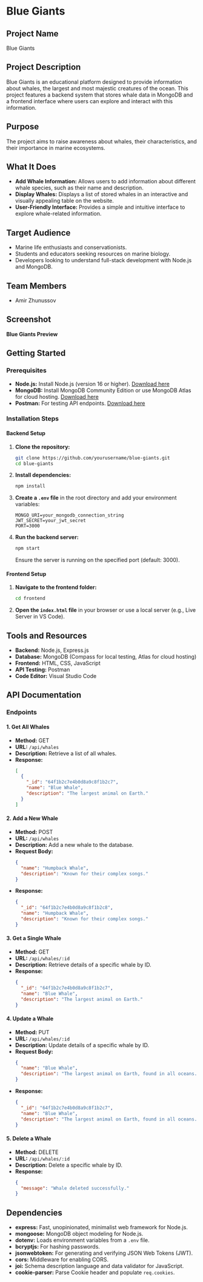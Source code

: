 # Blue Giants

## Project Name
Blue Giants

## Project Description
Blue Giants is an educational platform designed to provide information about whales, the largest and most majestic creatures of the ocean. This project features a backend system that stores whale data in MongoDB and a frontend interface where users can explore and interact with this information.

## Purpose
The project aims to raise awareness about whales, their characteristics, and their importance in marine ecosystems.

## What It Does
- **Add Whale Information:** Allows users to add information about different whale species, such as their name and description.
- **Display Whales:** Displays a list of stored whales in an interactive and visually appealing table on the website.
- **User-Friendly Interface:** Provides a simple and intuitive interface to explore whale-related information.

## Target Audience
- Marine life enthusiasts and conservationists.
- Students and educators seeking resources on marine biology.
- Developers looking to understand full-stack development with Node.js and MongoDB.

## Team Members
- Amir Zhunussov

## Screenshot
**Blue Giants Preview**

## Getting Started

### Prerequisites
- **Node.js:** Install Node.js (version 16 or higher). [Download here](https://nodejs.org/)
- **MongoDB:** Install MongoDB Community Edition or use MongoDB Atlas for cloud hosting. [Download here](https://www.mongodb.com/try/download/community)
- **Postman:** For testing API endpoints. [Download here](https://www.postman.com/downloads/)

### Installation Steps

#### Backend Setup
1. **Clone the repository:**
   ```bash
   git clone https://github.com/yourusername/blue-giants.git
   cd blue-giants
   ```
2. **Install dependencies:**
   ```bash
   npm install
   ```
3. **Create a `.env` file** in the root directory and add your environment variables:
   ```env
   MONGO_URI=your_mongodb_connection_string
   JWT_SECRET=your_jwt_secret
   PORT=3000
   ```
4. **Run the backend server:**
   ```bash
   npm start
   ```
   Ensure the server is running on the specified port (default: 3000).

#### Frontend Setup
1. **Navigate to the frontend folder:**
   ```bash
   cd frontend
   ```
2. **Open the `index.html` file** in your browser or use a local server (e.g., Live Server in VS Code).

## Tools and Resources
- **Backend:** Node.js, Express.js
- **Database:** MongoDB (Compass for local testing, Atlas for cloud hosting)
- **Frontend:** HTML, CSS, JavaScript
- **API Testing:** Postman
- **Code Editor:** Visual Studio Code

## API Documentation

### Endpoints

#### 1. Get All Whales
- **Method:** GET
- **URL:** `/api/whales`
- **Description:** Retrieve a list of all whales.
- **Response:**
  ```json
  [
    {
      "_id": "64f1b2c7e4b0d8a9c8f1b2c7",
      "name": "Blue Whale",
      "description": "The largest animal on Earth."
    }
  ]
  ```

#### 2. Add a New Whale
- **Method:** POST
- **URL:** `/api/whales`
- **Description:** Add a new whale to the database.
- **Request Body:**
  ```json
  {
    "name": "Humpback Whale",
    "description": "Known for their complex songs."
  }
  ```
- **Response:**
  ```json
  {
    "_id": "64f1b2c7e4b0d8a9c8f1b2c8",
    "name": "Humpback Whale",
    "description": "Known for their complex songs."
  }
  ```

#### 3. Get a Single Whale
- **Method:** GET
- **URL:** `/api/whales/:id`
- **Description:** Retrieve details of a specific whale by ID.
- **Response:**
  ```json
  {
    "_id": "64f1b2c7e4b0d8a9c8f1b2c7",
    "name": "Blue Whale",
    "description": "The largest animal on Earth."
  }
  ```

#### 4. Update a Whale
- **Method:** PUT
- **URL:** `/api/whales/:id`
- **Description:** Update details of a specific whale by ID.
- **Request Body:**
  ```json
  {
    "name": "Blue Whale",
    "description": "The largest animal on Earth, found in all oceans."
  }
  ```
- **Response:**
  ```json
  {
    "_id": "64f1b2c7e4b0d8a9c8f1b2c7",
    "name": "Blue Whale",
    "description": "The largest animal on Earth, found in all oceans."
  }
  ```

#### 5. Delete a Whale
- **Method:** DELETE
- **URL:** `/api/whales/:id`
- **Description:** Delete a specific whale by ID.
- **Response:**
  ```json
  {
    "message": "Whale deleted successfully."
  }
  ```

## Dependencies
- **express:** Fast, unopinionated, minimalist web framework for Node.js.
- **mongoose:** MongoDB object modeling for Node.js.
- **dotenv:** Loads environment variables from a `.env` file.
- **bcryptjs:** For hashing passwords.
- **jsonwebtoken:** For generating and verifying JSON Web Tokens (JWT).
- **cors:** Middleware for enabling CORS.
- **joi:** Schema description language and data validator for JavaScript.
- **cookie-parser:** Parse Cookie header and populate `req.cookies`.
```
